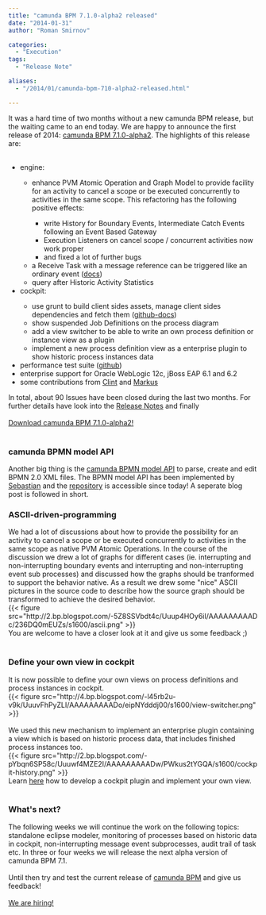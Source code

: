 ```yaml
---
title: "camunda BPM 7.1.0-alpha2 released"
date: "2014-01-31"
author: "Roman Smirnov"

categories:
  - "Execution"
tags: 
  - "Release Note"

aliases:
  - "/2014/01/camunda-bpm-710-alpha2-released.html"

---
```


<div>
<span style="background-color: transparent;">It was a hard time of two months without a new camunda BPM release, but the waiting came to an end today. We are happy to announce the first release of 2014: <a href="http://camunda.org/download/">camunda BPM 7.1.0-alpha2</a>.</span>&nbsp;The highlights of this release are:<br />
<br />
<ul>
<li>engine:</li>
<ul>
<li>enhance PVM Atomic Operation and Graph Model to provide facility for an activity to cancel a scope or be executed concurrently to activities in the same scope. This refactoring has the following positive effects:</li>
<ul>
<li>write History for Boundary Events, Intermediate Catch Events following an Event Based Gateway</li>
<li>Execution Listeners on cancel scope / concurrent activities now work proper</li>
<li>and fixed a lot of further bugs</li>
</ul>
<li>a Receive Task with a message reference can be triggered like an ordinary event (<a href="http://docs.camunda.org/api-references/bpmn20/#tasks-receive-task">docs</a>)</li>
<li>query after Historic Activity Statistics</li>
</ul>
<li>cockpit:</li>
<ul>
<li>use grunt to build client sides assets, manage client sides dependencies and fetch them (<a href="https://github.com/camunda/camunda-bpm-platform/tree/master/webapps/h2-webapp">github-docs</a>)</li>
<li>show suspended Job Definitions on the process diagram</li>
<li>add a view switcher to be able to write an own process definition or instance view as a plugin</li>
<li>implement a new process definition view as a enterprise plugin to show historic process instances data</li>
</ul>
<li>performance test suite (<a href="https://github.com/camunda/camunda-bpm-platform/tree/master/qa/performance-tests-engine#the-process-engine-performance-test-suite">github</a>)</li>
<li>enterprise support for Oracle WebLogic 12c, jBoss EAP 6.1 and 6.2</li>
<li>some contributions from <a href="https://github.com/clintmanning">Clint</a>&nbsp;and <a href="https://github.com/sm32550">Markus</a></li>
</ul>
<div>
In total, about 90 Issues have been closed during the last two months. For further details have look into the <a href="https://jira.camunda.com/secure/ReleaseNote.jspa?projectId=10230&amp;version=13190">Release Notes</a>&nbsp;and finally</div>
<div>
<br /></div>
<div>
<a href="http://camunda.org/download/">Download camunda BPM 7.1.0-alpha2!</a></div>
<div>
<br />
<a name='more'></a></div>
<h3>
camunda BPMN model API</h3>
<div>
Another big thing is the <a href="https://github.com/camunda/camunda-bpmn-model">camunda BPMN model API</a> to parse, create and edit BPMN 2.0 XML files. The BPMN model API has been implemented by <a href="https://github.com/menski">Sebastian</a>&nbsp;and the <a href="https://github.com/camunda/camunda-bpmn-model">repository</a> is accessible since today! A seperate blog post is followed in short.</div>
<h3>
ASCII-driven-programming</h3>
<div>
We had a lot of discussions about how to provide the possibility for an activity to cancel a scope or be executed concurrently to activities in the same scope as native PVM Atomic Operations. In the course of the discussion we drew a lot of graphs for different cases (ie. interrupting and non-interrupting boundary events and interrupting and non-interrupting event sub processes) and discussed how the graphs should be tranformed to support the behavior native. As a result we drew some "nice" ASCII pictures in the source code to describe how the source graph should be transformed to achieve the desired behavior.</div>
{{< figure src="http://2.bp.blogspot.com/-5Z8SSVbdt4c/Uuup4HOy6iI/AAAAAAAAADc/236DQ0mEUZs/s1600/ascii.png" >}}
<div>
You are welcome to have a closer look at it and give us some feedback ;)</div>
<div>
<br /></div>
<h3>
Define your own view in cockpit</h3>
<div>
It is now possible to define your own views on process definitions and process instances in cockpit.</div>
{{< figure src="http://4.bp.blogspot.com/-l45rb2u-v9k/UuuvFhPyZLI/AAAAAAAAADo/eipNYdddj00/s1600/view-switcher.png" >}}
<div>
<br /></div>
<div>
We used this new mechanism to implement an enterprise plugin containing a view which is based on historic process data, that includes finished process instances too.</div>
{{< figure src="http://2.bp.blogspot.com/-pYbqn6SP58c/Uuuwf4MZE2I/AAAAAAAAADw/PWkus2tYGQA/s1600/cockpit-history.png" >}}
<div>
Learn <a href="http://docs.camunda.org/latest/real-life/how-to/#cockpit-how-to-develop-a-cockpit-plugin">here</a> how to develop a cockpit plugin and implement your own view.</div>
<div>
<br /></div>
<h3>
What's next?</h3>
<div>
The following weeks we will continue the work on the following topics: standalone eclipse modeler, monitoring of processes based on historic data in cockpit, non-interrupting message event subprocesses, audit trail of task etc. In three or four weeks we will release the next alpha version of camunda BPM 7.1.</div>
<div>
<br /></div>
<div>
Until then try and test the current release of <a href="http://www.camunda.org/download/">camunda BPM</a>&nbsp;and give us feedback!</div>
<div>
<br /></div>
<div>
<a href="http://camunda.com/about/jobs/">We are hiring!</a></div>
</div>